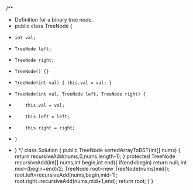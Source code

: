 /**
 * Definition for a binary tree node.
 * public class TreeNode {
 *     int val;
 *     TreeNode left;
 *     TreeNode right;
 *     TreeNode() {}
 *     TreeNode(int val) { this.val = val; }
 *     TreeNode(int val, TreeNode left, TreeNode right) {
 *         this.val = val;
 *         this.left = left;
 *         this.right = right;
 *     }
 * }
 */
class Solution {
    public TreeNode sortedArrayToBST(int[] nums) {
        return recursiveAdd(nums,0,nums.length-1);
    }
    protected TreeNode recursiveAdd(int[] nums,int begin,int end){
        if(end<begin)
            return null;
        int mid=(begin+end)/2;
        TreeNode root=new TreeNode(nums[mid]);
        root.left=recursiveAdd(nums,begin,mid-1);
        root.right=recursiveAdd(nums,mid+1,end);
        return root;
    }
}
